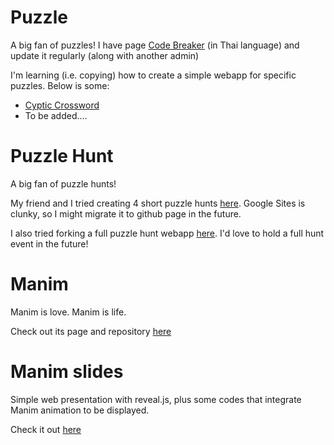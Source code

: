 # Puzzle

A big fan of puzzles! I have page [Code Breaker](https://www.facebook.com/codebreakerth/) (in Thai language) and update it regularly (along with another admin)

I'm learning (i.e. copying) how to create a simple webapp for specific puzzles. Below is some:
* [Cyptic Crossword](./Crossword)
* To be added....


# Puzzle Hunt

A big fan of puzzle hunts!

My friend and I tried creating 4 short puzzle hunts [here](https://sites.google.com/view/puzzlehuntth). Google Sites is clunky, so I might migrate it to github page in the future.

I also tried forking a full puzzle hunt webapp [here](http://lemononmars.pythonanywhere.com/). I'd love to hold a full hunt event in the future!

# Manim

Manim is love. Manim is life.

Check out its page and repository [here](./manim)

# Manim slides

Simple web presentation with reveal.js, plus some codes that integrate Manim animation to be displayed. 

Check it out [here](./manim_slides)
